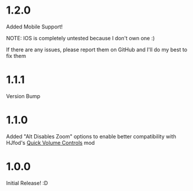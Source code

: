 # 1.2.0
Added Mobile Support!

NOTE: IOS is completely untested because I don't own one :)

If there are any issues, please report them on GitHub and I'll do my best to fix them

# 1.1.1
Version Bump

# 1.1.0
Added "Alt Disables Zoom" options to enable better compatibility with HJfod's [Quick Volume Controls](https://github.com/HJfod/volume-scroll-wheel) mod

# 1.0.0
Initial Release! :D